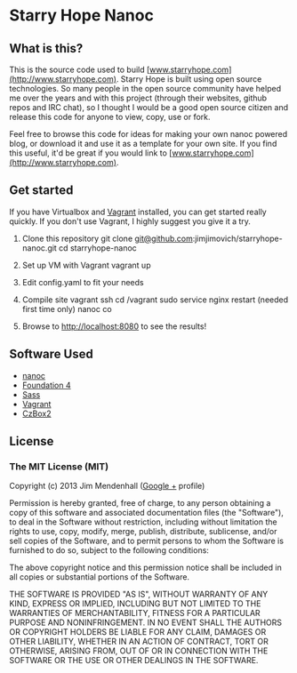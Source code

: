 # Starry Hope Nanoc

## What is this?
This is the source code used to build [www.starryhope.com](http://www.starryhope.com). Starry Hope is built using open source technologies. So many people in the open source community have helped me over the years and with this project (through their websites, github repos and IRC chat), so I thought I would be a good open source citizen and release this code for anyone to view, copy, use or fork.

Feel free to browse this code for ideas for making your own nanoc powered blog, or download it and use it as a template for your own site. If you find this useful, it'd be great if you would link to [www.starryhope.com](http://www.starryhope.com).

## Get started
If you have Virtualbox and [Vagrant](http://www.vagrantup.com/) installed, you can get started really quickly. If you don't use Vagrant, I highly suggest you give it a try.

1. Clone this repository
    git clone git@github.com:jimjimovich/starryhope-nanoc.git
    cd starryhope-nanoc

2. Set up VM with Vagrant
    vagrant up
  
3. Edit config.yaml to fit your needs

4. Compile site 
    vagrant ssh
    cd /vagrant
    sudo service nginx restart (needed first time only)
    nanoc co

5. Browse to [http://localhost:8080](http://localhost:8080) to see the results!


## Software Used
- [nanoc](http://nanoc.ws/)
- [Foundation 4](http://foundation.zurb.com/)
- [Sass](http://sass-lang.com/)
- [Vagrant](http://www.vagrantup.com/)
- [CzBox2](http://janpecha.iunas.cz/czbox/example/)

## License
### The MIT License (MIT)
Copyright (c) 2013 Jim Mendenhall (<a href="http://plus.google.com/112729990417360524968?rel=author">Google +</a> profile)

Permission is hereby granted, free of charge, to any person obtaining a copy of this software and associated documentation files (the "Software"), to deal in the Software without restriction, including without limitation the rights to use, copy, modify, merge, publish, distribute, sublicense, and/or sell copies of the Software, and to permit persons to whom the Software is furnished to do so, subject to the following conditions:

The above copyright notice and this permission notice shall be included in all copies or substantial portions of the Software.

THE SOFTWARE IS PROVIDED "AS IS", WITHOUT WARRANTY OF ANY KIND, EXPRESS OR IMPLIED, INCLUDING BUT NOT LIMITED TO THE WARRANTIES OF MERCHANTABILITY, FITNESS FOR A PARTICULAR PURPOSE AND NONINFRINGEMENT. IN NO EVENT SHALL THE AUTHORS OR COPYRIGHT HOLDERS BE LIABLE FOR ANY CLAIM, DAMAGES OR OTHER LIABILITY, WHETHER IN AN ACTION OF CONTRACT, TORT OR OTHERWISE, ARISING FROM, OUT OF OR IN CONNECTION WITH THE SOFTWARE OR THE USE OR OTHER DEALINGS IN THE SOFTWARE.